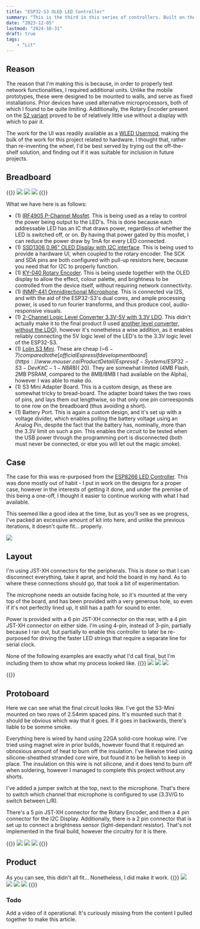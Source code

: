 ```yaml
---
title: "ESP32-S3 OLED LED Controller"
summary: "This is the third in this series of controllers. Built on the Lolin S3 Mini, it packs enough processing power to handle sound-reactivity without compromising the UI. I incorporated an OLED Display, and a Rotary Encoder, making this the first device not entirely dependant upon network connectivity for use. Overall, a very solid unit."
date: "2023-12-05"
lastmod: "2024-10-31"
draft: true
tags:
    - "Lit"
---
```

## Reason
The reason that I'm making this is because, in order to properly test network functionalities, I required additional units. Unlike the mobile prototypes, these 
were designed to be mounted to walls, and serve as fixed installations. Prior devices have used alternative microprocessors, both of which I found to be quite 
limiting. Additionally, the Rotary Encoder present on the [S2 variant](/portfolio/ESP32-S2_LED_Controller) proved to be of relatively little use without a display with which to pair it.

The work for the UI was readily available as a [WLED Usermod](https://mm.kno.wled.ge/usermods/Rotary-Encoder/), making the bulk of the work for this project related to hardware. I thought that, rather than re-inventing 
the wheel, I'd be best served by trying out the off-the-shelf solution, and finding out if it was suitable for inclusion in future projects.


## Breadboard
{{<gallery>}}
<img src="ESP32_S3_Breadboarding.jpg" class="grid-w50 md:grid-w33" />
<img src="ESP32_S3_Breadboarding_2.jpg" class="grid-w50 md:grid-w33" />
<img src="ESP32_S3_Breadboarding_3.jpg" class="grid-w50 md:grid-w33" />
{{</gallery>}}

What we have here is as follows:

- (1) [IRF4905 P-Channel Mosfet](https://www.amazon.ca/dp/B08WRY3HBV). This is being used as a relay to control the power being output to the LED's. This is done because each addressable LED has an IC that draws power, regardless of whether the LED is switched off, or on. By having that power gated by this mosfet, I can reduce the power draw by 1mA for every LED connected.
- (1) [SSD1306 0.96" OLED Display with I2C interface](https://www.pcboard.ca/oled-128x64). This is being used to provide a hardware UI, when coupled to the rotary encoder. The SCK and SDA pins are both configured with pull-up resistors here, because you need that for I2C to properly function.
- (1) [KY-040 Rotary Encoder](https://www.amazon.ca/WayinTop-Degree-Encoder-Development-Arduino/dp/B07T3672VK). This is being usede together with the OLED display to allow the effect, colour palette, and brightness to be controlled from the device itself, without requiring network connectivity.
- (1) [INMP-441 Omnidirectional Microphone](https://www.amazon.ca/dp/B09G4RNT3G?ref=ppx_yo2ov_dt_b_fed_asin_title). This is connected via I2S, and with the aid of the ESP32-S3's dual cores, and ample processing power, is used to run fourier transforms, and thus produce cool, audio-responsive visuals.
- (1) [2-Channel Logic Level Converter 3.3V-5V with 3.3V LDO](https://universal-solder.ca/2-channel-logic-level-converter-3-3v-5v-with-3-3v-ldo/). This didn't actually make it to the final product (I used [another level converter, without the LDO](https://www.amazon.ca/dp/B07V1YY8FH)), however it's nonetheless a wise addition, as it enables reliably connecting the 5V logic level of the LED's to the 3.3V logic level of the ESP32-S3.
- (1) [Lolin S3 Mini](https://www.wemos.cc/en/latest/s3/s3_mini.html). These are cheap (\~$6-7) compared to the [official EspressIf development board](https://www.mouser.ca/ProductDetail/Espressif-Systems/ESP32-S3-DevKitC-1-N8R8) (~$20). They are somewhat limited (4MB Flash, 2MB PSRAM, compared to the 8MB/8MB I had available on the Alpha), however I was able to make do. 
- (1) S3 Mini Adapter Board. This is a custom design, as these are somewhat tricky to bread-board. The adapter board takes the two rows of pins, and lays them out lengthwise, so that only one pin correesponds to one row on the breadboard (thus avoiding a short).
- (1) Battery Port. This is again a custom design, and it's set up with a voltage divider, which enables polling the battery voltage using an Analog Pin, despite the fact that the battery has, nominally, more than the 3.3V limit on such a pin. This enables the circuit to be tested when the USB power through the programming port is disconnected (both must never be connected, or else you will let out the magic smoke).

## Case
The case for this was re-purposed from the [ESP8266 LED Controller](/portfolio/esp8266_split_rail_led_controller). This was done mostly out of habit - I put 
in work on the designs for a proper case, however in the interests of getting it done, and under the premise of 
this being a one-off, I thought it easier to continue working with what I had available.

This seemed like a good idea at the time, but as you'll see as we progress, I've packed an excessive amount of 
kit into here, and unlike the previous iterations, it doesn't quite fit... properly.


<img src="ESP32_S3_Case_OLED_Mockup.jpg" class="" />


## Layout
I'm using JST-XH connectors for the peripherals. This is done so that I can disconnect everything, take it aprat, 
and hold the board in my hand. As to where these connections should go, that took a bit of experimentation.

The microphone needs an outside facing hole, so it's mounted at the very top of the board, and has been provided 
with a very generous hole, so even if it's not perfectly lined up, it still has a path for sound to enter.

Power is provided with a 6 pin JST-XH connector on the rear, with a 4 pin JST-XH connector on either side. I'm using 
4-pin, instead of 3-pin, partially because I ran out, but partially to enable this controller to later be re-purposed 
for driving the faster LED strings that require a separate line for serial clock.

None of the following examples are exactly what I'd call final, but I'm including them to show what my process looked like.
{{<gallery>}}
<img src="ESP32_S3_Protoboard_Ports_Mockup.jpg" class="grid-w50 md:grid-w33" />
<img src="ESP32_S3_Protoboard_Ports_Mockup_2.jpg" class="grid-w50 md:grid-w33" />
<img src="ESP32_S3_Protoboard_Ports_Mockup_3.jpg" class="grid-w50 md:grid-w33" />

{{</gallery>}}

## Protoboard
Here we can see what the final circuit looks like. I've got the S3-Mini mounted on two rows of 2.54mm spaced pins. 
It's mounted such that it should be obvious which way that it goes. If it goes in backwards, there's liable to be 
somme smoke.

Everything here is wired by hand using 22GA solid-core hookup wire. I've tried using magnet wire in prior builds, 
however found that it required an obnoxious amount of heat to burn off the insulation. I've likewise tried using 
silicone-sheathed stranded core wire, but found it to be hellish to keep in place. The insulation on this wire is not 
silicone, and it does tend to burn off when soldering, however I managed to complete this project without any shorts.

I've added a jumper switch at the top, next to the microphone. That's there to switch which channel that microphone is 
configured to use (3.3V/G to switch between L/R).

There's a 5 pin JST-XH connector for the Rotary Encoder, and then a 4 pin connector for the I2C Display. Additionally, 
there is a 2 pin connector that is set up to connect a brightness sensor (light-dependant resistor). That's not implemented 
in the final build, however the circuitry for it is there.

{{<gallery>}}
<img src="ESP32_S3_OLED_PCB_Top.jpg" class="grid-w50 md:grid-w33" />
<img src="ESP32_S3_OLED_PCB_Bottom.jpg" class="grid-w50 md:grid-w33" />
<img src="ESP32_S3_OLED_PCB_Naked.jpg" class="grid-w50 md:grid-w33" />
{{</gallery>}}


## Product
As you can see, this didn't all fit... Nonetheless, I did make it work.
{{<gallery>}}
<img src="ESP32_S3_OLED_Encased_Off.jpg" class="grid-w50 md:grid-w33" />
<img src="ESP32_S3_OLED_Encased_Top.jpg" class="grid-w50 md:grid-w33" />
<img src="ESP32_S3_OLED_Encased_Side.jpg" class="grid-w50 md:grid-w33" />
<img src="ESP32_S3_OLED_Encased_Open.jpg" class="grid-w50 md:grid-w33" />
{{</gallery>}}


### Todo
Add a video of it operational. It's curiously missing from the content I pulled together to make this article.
